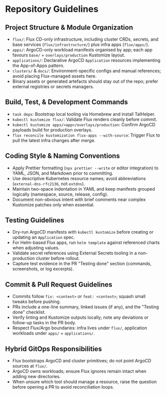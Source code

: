 # Repository Guidelines

## Project Structure & Module Organization
- `flux/`: Flux CD-only infrastructure, including cluster CRDs, secrets, and base services (`flux/infrastructure/`) plus infra apps (`flux/apps/`).
- `apps/`: ArgoCD-only workload manifests organised by app; each app favours `base/` + `overlays/production` Kustomize layout.
- `applications/`: Declarative ArgoCD `Application` resources implementing the App-of-Apps pattern.
- `clusters/` & `docs/`: Environment-specific configs and manual references; avoid placing Flux-managed assets here.
- Binary assets or generated artefacts should stay out of the repo; prefer external registries or secrets managers.

## Build, Test, & Development Commands
- `task deps`: Bootstrap local tooling via Homebrew and install TalHelper.
- `kubectl kustomize flux/`: Validate Flux renders cleanly before commit.
- `kubectl kustomize apps/<app>/overlays/production`: Confirm ArgoCD payloads build for production overlays.
- `flux reconcile kustomization flux-apps --with-source`: Trigger Flux to pull the latest infra changes after merge.

## Coding Style & Naming Conventions
- Apply Prettier formatting (`npx prettier --write` or editor integration) to YAML, JSON, and Markdown prior to committing.
- Use descriptive Kubernetes resource names; avoid abbreviations (`external-dns-rfc2136`, not `extdns`).
- Maintain two-space indentation in YAML and keep manifests grouped logically (namespace, source, release, config).
- Document non-obvious intent with brief comments near complex Kustomize patches only when essential.

## Testing Guidelines
- Dry-run ArgoCD manifests with `kubectl kustomize` before creating or updating an `Application` spec.
- For Helm-based Flux apps, run `helm template` against referenced charts when adjusting values.
- Validate secret references using External Secrets tooling in a non-production cluster before rollout.
- Capture test evidence in the PR "Testing done" section (commands, screenshots, or log excerpts).

## Commit & Pull Request Guidelines
- Commits follow `fix: <context>` or `feat: <context>`; squash small tweaks before pushing.
- PRs include a one-line summary, linked issues (if any), and the "Testing done" checklist.
- Verify linting and Kustomize outputs locally; note any deviations or follow-up tasks in the PR body.
- Respect Flux/Argo boundaries: infra lives under `flux/`, application workloads under `apps/` + `applications/`.

## Hybrid GitOps Responsibilities
- Flux bootstraps ArgoCD and cluster primitives; do not point ArgoCD sources at `flux/`.
- ArgoCD owns workloads; ensure Flux ignores remain intact when adding new directories.
- When unsure which tool should manage a resource, raise the question before opening a PR to avoid reconciliation loops.
